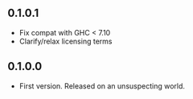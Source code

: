 ## 0.1.0.1

* Fix compat with GHC < 7.10
* Clarify/relax licensing terms

## 0.1.0.0

* First version. Released on an unsuspecting world.
